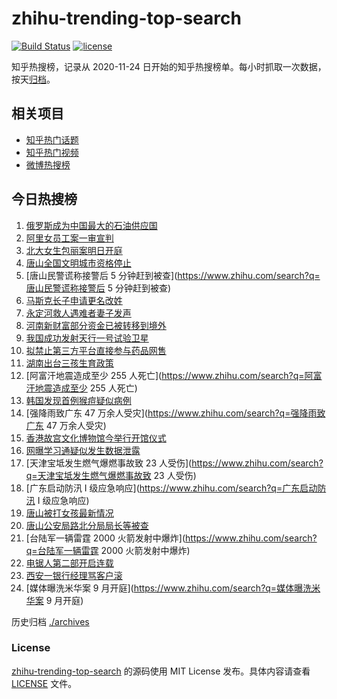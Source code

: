 # zhihu-trending-top-search

[![Build Status](https://github.com/justjavac/zhihu-trending-top-search/workflows/ci/badge.svg?branch=main)](https://github.com/justjavac/zhihu-trending-top-search/actions)
[![license](https://img.shields.io/github/license/justjavac/zhihu-trending-top-search)](https://github.com/justjavac/zhihu-trending-top-search/blob/main/LICENSE)

知乎热搜榜，记录从 2020-11-24 日开始的知乎热搜榜单。每小时抓取一次数据，按天[归档](./archives)。

## 相关项目

- [知乎热门话题](https://github.com/justjavac/zhihu-trending-hot-questions)
- [知乎热门视频](https://github.com/justjavac/zhihu-trending-hot-video)
- [微博热搜榜](https://github.com/justjavac/weibo-trending-hot-search)

## 今日热搜榜

<!-- BEGIN -->
<!-- 最后更新时间 Wed Jun 22 2022 16:08:53 GMT+0800 (China Standard Time) -->

1. [俄罗斯成为中国最大的石油供应国](https://www.zhihu.com/search?q=俄罗斯成为中国最大的石油供应国)
1. [阿里女员工案一审宣判](https://www.zhihu.com/search?q=阿里女员工案一审宣判)
1. [北大女生包丽案明日开庭](https://www.zhihu.com/search?q=北大女生包丽案明日开庭)
1. [唐山全国文明城市资格停止](https://www.zhihu.com/search?q=唐山全国文明城市资格停止)
1. [唐山民警谎称接警后 5 分钟赶到被查](https://www.zhihu.com/search?q=唐山民警谎称接警后 5 分钟赶到被查)
1. [马斯克长子申请更名改姓](https://www.zhihu.com/search?q=马斯克长子申请更名改姓)
1. [永定河救人遇难者妻子发声](https://www.zhihu.com/search?q=永定河救人遇难者妻子发声)
1. [河南新财富部分资金已被转移到境外](https://www.zhihu.com/search?q=河南新财富部分资金已被转移到境外)
1. [我国成功发射天行一号试验卫星](https://www.zhihu.com/search?q=我国成功发射天行一号试验卫星)
1. [拟禁止第三方平台直接参与药品网售](https://www.zhihu.com/search?q=拟禁止第三方平台直接参与药品网售)
1. [湖南出台三孩生育政策](https://www.zhihu.com/search?q=湖南出台三孩生育政策)
1. [阿富汗地震造成至少 255 人死亡](https://www.zhihu.com/search?q=阿富汗地震造成至少 255 人死亡)
1. [韩国发现首例猴痘疑似病例](https://www.zhihu.com/search?q=韩国发现首例猴痘疑似病例)
1. [强降雨致广东 47 万余人受灾](https://www.zhihu.com/search?q=强降雨致广东 47 万余人受灾)
1. [香港故宫文化博物馆今举行开馆仪式](https://www.zhihu.com/search?q=香港故宫文化博物馆今举行开馆仪式)
1. [网曝学习通疑似发生数据泄露](https://www.zhihu.com/search?q=网曝学习通疑似发生数据泄露)
1. [天津宝坻发生燃气爆燃事故致 23 人受伤](https://www.zhihu.com/search?q=天津宝坻发生燃气爆燃事故致 23 人受伤)
1. [广东启动防汛 Ⅰ 级应急响应](https://www.zhihu.com/search?q=广东启动防汛 Ⅰ 级应急响应)
1. [唐山被打女孩最新情况](https://www.zhihu.com/search?q=唐山被打女孩最新情况)
1. [唐山公安局路北分局局长等被查](https://www.zhihu.com/search?q=唐山公安局路北分局局长等被查)
1. [台陆军一辆雷霆 2000 火箭发射中爆炸](https://www.zhihu.com/search?q=台陆军一辆雷霆 2000 火箭发射中爆炸)
1. [电锯人第二部开启连载](https://www.zhihu.com/search?q=电锯人第二部开启连载)
1. [西安一银行经理骂客户滚](https://www.zhihu.com/search?q=西安一银行经理骂客户滚)
1. [媒体曝洗米华案 9 月开庭](https://www.zhihu.com/search?q=媒体曝洗米华案 9 月开庭)

<!-- END -->

历史归档 [./archives](./archives)

### License

[zhihu-trending-top-search](https://github.com/justjavac/zhihu-trending-top-search)
的源码使用 MIT License 发布。具体内容请查看 [LICENSE](./LICENSE) 文件。
